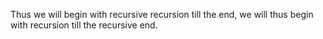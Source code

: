 Thus we will begin with recursive recursion till the end, we will thus begin with recursion till the recursive end.
